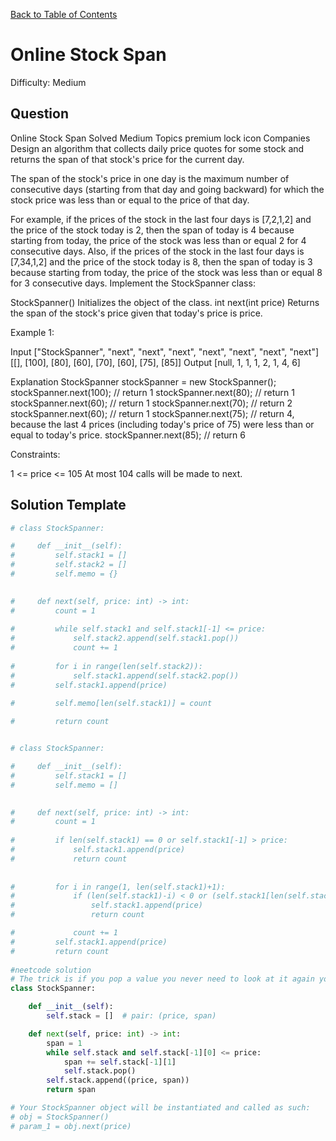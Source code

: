 [Back to Table of Contents](../README.md)

# Online Stock Span
Difficulty: Medium

## Question
Online Stock Span
Solved
Medium
Topics
premium lock icon
Companies
Design an algorithm that collects daily price quotes for some stock and returns the span of that stock's price for the current day.

The span of the stock's price in one day is the maximum number of consecutive days (starting from that day and going backward) for which the stock price was less than or equal to the price of that day.

For example, if the prices of the stock in the last four days is [7,2,1,2] and the price of the stock today is 2, then the span of today is 4 because starting from today, the price of the stock was less than or equal 2 for 4 consecutive days.
Also, if the prices of the stock in the last four days is [7,34,1,2] and the price of the stock today is 8, then the span of today is 3 because starting from today, the price of the stock was less than or equal 8 for 3 consecutive days.
Implement the StockSpanner class:

StockSpanner() Initializes the object of the class.
int next(int price) Returns the span of the stock's price given that today's price is price.
 

Example 1:

Input
["StockSpanner", "next", "next", "next", "next", "next", "next", "next"]
[[], [100], [80], [60], [70], [60], [75], [85]]
Output
[null, 1, 1, 1, 2, 1, 4, 6]

Explanation
StockSpanner stockSpanner = new StockSpanner();
stockSpanner.next(100); // return 1
stockSpanner.next(80);  // return 1
stockSpanner.next(60);  // return 1
stockSpanner.next(70);  // return 2
stockSpanner.next(60);  // return 1
stockSpanner.next(75);  // return 4, because the last 4 prices (including today's price of 75) were less than or equal to today's price.
stockSpanner.next(85);  // return 6
 

Constraints:

1 <= price <= 105
At most 104 calls will be made to next.

## Solution Template
```python
# class StockSpanner:

#     def __init__(self):
#         self.stack1 = []
#         self.stack2 = []
#         self.memo = {}
        

#     def next(self, price: int) -> int:
#         count = 1
        
#         while self.stack1 and self.stack1[-1] <= price:
#             self.stack2.append(self.stack1.pop())
#             count += 1
        
#         for i in range(len(self.stack2)):
#             self.stack1.append(self.stack2.pop())
#         self.stack1.append(price)

#         self.memo[len(self.stack1)] = count
            
#         return count


# class StockSpanner:

#     def __init__(self):
#         self.stack1 = []
#         self.memo = []
        

#     def next(self, price: int) -> int:
#         count = 1
        
#         if len(self.stack1) == 0 or self.stack1[-1] > price:
#             self.stack1.append(price)
#             return count
        
        
#         for i in range(1, len(self.stack1)+1):
#             if (len(self.stack1)-i) < 0 or (self.stack1[len(self.stack1)-i] > price):
#                 self.stack1.append(price)
#                 return count

#             count += 1
#         self.stack1.append(price)
#         return count
        
#neetcode solution
# The trick is if you pop a value you never need to look at it again you only need to look at the potential next biggest value which is why a stack works
class StockSpanner:

    def __init__(self):
        self.stack = []  # pair: (price, span)

    def next(self, price: int) -> int:
        span = 1
        while self.stack and self.stack[-1][0] <= price:
            span += self.stack[-1][1]
            self.stack.pop()
        self.stack.append((price, span))
        return span

# Your StockSpanner object will be instantiated and called as such:
# obj = StockSpanner()
# param_1 = obj.next(price)
```
